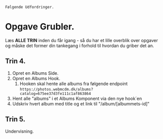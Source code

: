 

```
Følgende Udfordringer.
```

# Opgave Grubler.

Læs **ALLE TRIN** inden du får igang - så du har et lille overblik over opgaver og måske det former din tankegang i forhold til hvordan du griber det an.

## Trin 4.

1. Opret en Albums Side.
2. Opret en Albums Hook.
    1. Hooken skal hente alle albums fra følgende endpoint
    ```https://photos.webmcdm.dk/albums?catalog=675ee37d3fe111c1af863864```
3. Hent alle "albums" i et Albums Komponent via den nye hook´en
4. Udskriv hvert album med title og et link til "/album/[albummets-id]"

## Trin 5.

Undervisning.